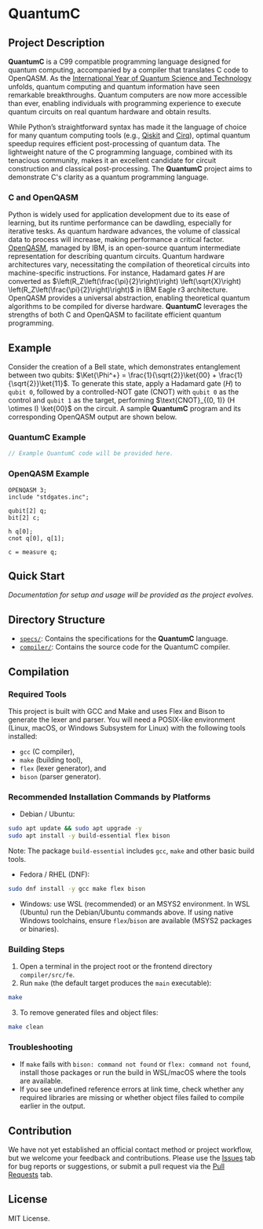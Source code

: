 # QuantumC

## Project Description

**QuantumC** is a C99 compatible programming language designed for quantum computing, accompanied by a compiler that translates C code to OpenQASM.
As the [International Year of Quantum Science and Technology](https://quantum2025.org) unfolds, quantum computing and quantum information have seen remarkable breakthroughs.
Quantum computers are now more accessible than ever, enabling individuals with programming experience to execute quantum circuits on real quantum hardware and obtain results.

While Python’s straightforward syntax has made it the language of choice for many quantum computing tools (e.g., [Qiskit](https://www.ibm.com/quantum/qiskit) and [Cirq](https://quantumai.google/cirq)), optimal quantum speedup requires efficient post-processing of quantum data.
The lightweight nature of the C programming language, combined with its tenacious community, makes it an excellent candidate for circuit construction and classical post-processing.
The **QuantumC** project aims to demonstrate C's clarity as a quantum programming language.

### C and OpenQASM

Python is widely used for application development due to its ease of learning, but its runtime performance can be dawdling, especially for iterative tesks.
As quantum hardware advances, the volume of classical data to process will increase, making performance a critical factor.
[OpenQASM](https://openqasm.com), managed by IBM, is an open-source quantum intermediate representation for describing quantum circuits.
Quantum hardware architectures vary, necessitating the compilation of theoretical circuits into machine-specific instructions. 
For instance, Hadamard gates $H$ are converted as $\left(R_Z\left(\frac{\pi}{2}\right)\right) \left(\sqrt{X}\right) \left(R_Z\left(\frac{\pi}{2}\right)\right)$ in IBM Eagle r3 architecture.
OpenQASM provides a universal abstraction, enabling theoretical quantum algorithms to be compiled for diverse hardware.
**QuantumC** leverages the strengths of both C and OpenQASM to facilitate efficient quantum programming.


## Example

Consider the creation of a Bell state, which demonstrates entanglement between two qubits: $\Ket{\Phi^+} = \frac{1}{\sqrt{2}}\ket{00} + \frac{1}{\sqrt{2}}\ket{11}$.
To generate this state, apply a Hadamard gate ($H$) to `qubit 0`, followed by a controlled-NOT gate ($\text{CNOT}$) with `qubit 0` as the control and `qubit 1` as the target, performing $\text{CNOT}_{(0, 1)} (H \otimes I) \ket{00}$ on the circuit.
A sample **QuantumC** program and its corresponding OpenQASM output are shown below.

### QuantumC Example

```c
// Example QuantumC code will be provided here.
```

### OpenQASM Example

```qasm
OPENQASM 3;
include "stdgates.inc";

qubit[2] q;
bit[2] c;

h q[0];
cnot q[0], q[1];

c = measure q;
```


## Quick Start

*Documentation for setup and usage will be provided as the project evolves.*


## Directory Structure

* [`specs/`](./specs): Contains the specifications for the **QuantumC** language.
* [`compiler/`](./compiler): Contains the source code for the QuantumC compiler.


## Compilation

### Required Tools

This project is built with GCC and Make and uses Flex and Bison to generate the lexer and parser.
You will need a POSIX-like environment (Linux, macOS, or Windows Subsystem for Linux) with the following tools installed:
* `gcc` (C compiler), 
* `make` (building tool), 
* `flex` (lexer generator), and
* `bison` (parser generator).

### Recommended Installation Commands by Platforms

* Debian / Ubuntu:
```bash
sudo apt update && sudo apt upgrade -y
sudo apt install -y build-essential flex bison
```
Note: The package `build-essential` includes `gcc`, `make` and other basic build tools.

* Fedora / RHEL (DNF):
```bash
sudo dnf install -y gcc make flex bison
```
* Windows: use WSL (recommended) or an MSYS2 environment. In WSL (Ubuntu) run the Debian/Ubuntu commands above. If using native Windows toolchains, ensure `flex`/`bison` are available (MSYS2 packages or binaries).

### Building Steps

1. Open a terminal in the project root or the frontend directory `compiler/src/fe`.
2. Run `make` (the default target produces the `main` executable):
```bash
make
```
3. To remove generated files and object files:
```bash
make clean
```

### Troubleshooting

* If `make` fails with `bison: command not found` or `flex: command not found`, install those packages or run the build in WSL/macOS where the tools are available.
* If you see undefined reference errors at link time, check whether any required libraries are missing or whether object files failed to compile earlier in the output.


## Contribution

We have not yet established an official contact method or project workflow, but we welcome your feedback and contributions.
Please use the [Issues](https://github.com/singlerr/QuantumC/issues) tab for bug reports or suggestions, or submit a pull request via the [Pull Requests](https://github.com/singlerr/qRQuantumCust/pulls) tab.


## License

MIT License.
